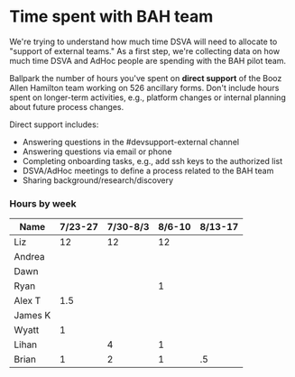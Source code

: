 # Time spent with BAH team

We're trying to understand how much time DSVA will need to allocate to "support of external teams."
As a first step, we're collecting data on how much time DSVA and AdHoc people are spending with the BAH pilot team.

Ballpark the number of hours you've spent on **direct support** of the Booz Allen Hamilton team working on 526 ancillary forms.
Don't include hours spent on longer-term activities, e.g., platform changes or internal planning about future process changes.

Direct support includes:
* Answering questions in the #devsupport-external channel
* Answering questions via email or phone
* Completing onboarding tasks, e.g., add ssh keys to the authorized list
* DSVA/AdHoc meetings to define a process related to the BAH team
* Sharing background/research/discovery


### Hours by week

| Name  | 7/23-27 | 7/30-8/3 | 8/6-10 | 8/13-17 |
|---|---|---|---|---|
| Liz | 12 | 12 | 12 |  |
| Andrea |   |   |   |   |
| Dawn |   |   |   |   |
| Ryan |  |  | 1 |   |
| Alex T | 1.5  |   |   |   |
| James K |   |   |   |   |
| Wyatt | 1 | | | |
| Lihan |   | 4 | 1  |   |
| Brian | 1 | 2 | 1 | .5 |
